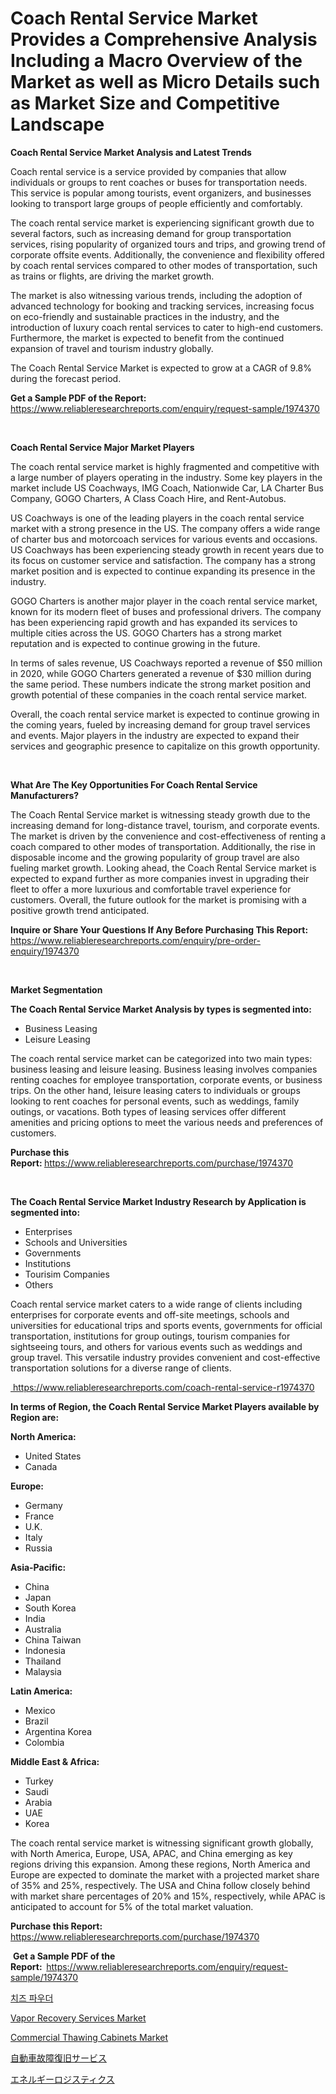 <p><h1>Coach Rental Service Market Provides a Comprehensive Analysis Including a Macro Overview of the Market as well as Micro Details such as Market Size and Competitive Landscape</h1></p><p><strong>Coach Rental Service Market Analysis and Latest Trends</strong></p>
<p><p>Coach rental service is a service provided by companies that allow individuals or groups to rent coaches or buses for transportation needs. This service is popular among tourists, event organizers, and businesses looking to transport large groups of people efficiently and comfortably.</p><p>The coach rental service market is experiencing significant growth due to several factors, such as increasing demand for group transportation services, rising popularity of organized tours and trips, and growing trend of corporate offsite events. Additionally, the convenience and flexibility offered by coach rental services compared to other modes of transportation, such as trains or flights, are driving the market growth.</p><p>The market is also witnessing various trends, including the adoption of advanced technology for booking and tracking services, increasing focus on eco-friendly and sustainable practices in the industry, and the introduction of luxury coach rental services to cater to high-end customers. Furthermore, the market is expected to benefit from the continued expansion of travel and tourism industry globally.</p><p>The Coach Rental Service Market is expected to grow at a CAGR of 9.8% during the forecast period.</p></p>
<p><strong>Get a Sample PDF of the Report:&nbsp;</strong> <a href="https://www.reliableresearchreports.com/enquiry/request-sample/1974370">https://www.reliableresearchreports.com/enquiry/request-sample/1974370</a></p>
<p>&nbsp;</p>
<p><strong>Coach Rental Service Major Market Players</strong></p>
<p><p>The coach rental service market is highly fragmented and competitive with a large number of players operating in the industry. Some key players in the market include US Coachways, IMG Coach, Nationwide Car, LA Charter Bus Company, GOGO Charters, A Class Coach Hire, and Rent-Autobus.</p><p>US Coachways is one of the leading players in the coach rental service market with a strong presence in the US. The company offers a wide range of charter bus and motorcoach services for various events and occasions. US Coachways has been experiencing steady growth in recent years due to its focus on customer service and satisfaction. The company has a strong market position and is expected to continue expanding its presence in the industry.</p><p>GOGO Charters is another major player in the coach rental service market, known for its modern fleet of buses and professional drivers. The company has been experiencing rapid growth and has expanded its services to multiple cities across the US. GOGO Charters has a strong market reputation and is expected to continue growing in the future.</p><p>In terms of sales revenue, US Coachways reported a revenue of $50 million in 2020, while GOGO Charters generated a revenue of $30 million during the same period. These numbers indicate the strong market position and growth potential of these companies in the coach rental service market.</p><p>Overall, the coach rental service market is expected to continue growing in the coming years, fueled by increasing demand for group travel services and events. Major players in the industry are expected to expand their services and geographic presence to capitalize on this growth opportunity.</p></p>
<p>&nbsp;</p>
<p><strong>What Are The Key Opportunities For Coach Rental Service Manufacturers?</strong></p>
<p><p>The Coach Rental Service market is witnessing steady growth due to the increasing demand for long-distance travel, tourism, and corporate events. The market is driven by the convenience and cost-effectiveness of renting a coach compared to other modes of transportation. Additionally, the rise in disposable income and the growing popularity of group travel are also fueling market growth. Looking ahead, the Coach Rental Service market is expected to expand further as more companies invest in upgrading their fleet to offer a more luxurious and comfortable travel experience for customers. Overall, the future outlook for the market is promising with a positive growth trend anticipated.</p></p>
<p><strong>Inquire or Share Your Questions If Any Before Purchasing This Report:</strong> <a href="https://www.reliableresearchreports.com/enquiry/pre-order-enquiry/1974370">https://www.reliableresearchreports.com/enquiry/pre-order-enquiry/1974370</a></p>
<p>&nbsp;</p>
<p><strong>Market Segmentation</strong></p>
<p><strong>The Coach Rental Service Market Analysis by types is segmented into:</strong></p>
<p><ul><li>Business Leasing</li><li>Leisure Leasing</li></ul></p>
<p><p>The coach rental service market can be categorized into two main types: business leasing and leisure leasing. Business leasing involves companies renting coaches for employee transportation, corporate events, or business trips. On the other hand, leisure leasing caters to individuals or groups looking to rent coaches for personal events, such as weddings, family outings, or vacations. Both types of leasing services offer different amenities and pricing options to meet the various needs and preferences of customers.</p></p>
<p><strong>Purchase this Report:&nbsp;</strong><a href="https://www.reliableresearchreports.com/purchase/1974370">https://www.reliableresearchreports.com/purchase/1974370</a></p>
<p>&nbsp;</p>
<p><strong>The Coach Rental Service Market Industry Research by Application is segmented into:</strong></p>
<p><ul><li>Enterprises</li><li>Schools and Universities</li><li>Governments</li><li>Institutions</li><li>Tourisim Companies</li><li>Others</li></ul></p>
<p><p>Coach rental service market caters to a wide range of clients including enterprises for corporate events and off-site meetings, schools and universities for educational trips and sports events, governments for official transportation, institutions for group outings, tourism companies for sightseeing tours, and others for various events such as weddings and group travel. This versatile industry provides convenient and cost-effective transportation solutions for a diverse range of clients.</p></p>
<p><a href="https://www.reliableresearchreports.com/coach-rental-service-r1974370">&nbsp;https://www.reliableresearchreports.com/coach-rental-service-r1974370</a></p>
<p><strong>In terms of Region, the Coach Rental Service Market Players available by Region are:</strong></p>
<p>
    <p> <strong> North America: </strong>
        <ul>
            <li>United States</li>
            <li>Canada</li>
        </ul>
        </p> 
    <p> <strong> Europe: </strong>
        <ul>
            <li>Germany</li>
            <li>France</li>
            <li>U.K.</li>
            <li>Italy</li>
            <li>Russia</li>
        </ul>
        </p> 
    <p> <strong> Asia-Pacific: </strong>
        <ul>
            <li>China</li>
            <li>Japan</li>
            <li>South Korea</li>
            <li>India</li>
            <li>Australia</li>
            <li>China Taiwan</li>
            <li>Indonesia</li>
            <li>Thailand</li>
            <li>Malaysia</li>
        </ul>
        </p> 
    <p> <strong> Latin America: </strong>
        <ul>
            <li>Mexico</li>
            <li>Brazil</li>
            <li>Argentina Korea</li>
            <li>Colombia</li>
        </ul>
        </p> 
    <p> <strong> Middle East & Africa: </strong>
        <ul>
            <li>Turkey</li>
            <li>Saudi</li>
            <li>Arabia</li>
            <li>UAE</li>
            <li>Korea</li>
        </ul>
    </p>
    </p>
<p><p>The coach rental service market is witnessing significant growth globally, with North America, Europe, USA, APAC, and China emerging as key regions driving this expansion. Among these regions, North America and Europe are expected to dominate the market with a projected market share of 35% and 25%, respectively. The USA and China follow closely behind with market share percentages of 20% and 15%, respectively, while APAC is anticipated to account for 5% of the total market valuation.</p></p>
<p><strong>Purchase this Report: </strong><a href="https://www.reliableresearchreports.com/purchase/1974370">https://www.reliableresearchreports.com/purchase/1974370</a></p>
<p>&nbsp;<strong>Get a Sample PDF of the Report:&nbsp;&nbsp;</strong><a href="https://www.reliableresearchreports.com/enquiry/request-sample/1974370">https://www.reliableresearchreports.com/enquiry/request-sample/1974370</a></p>
<p><strong></strong></p>
<p><p><a href="https://github.com/iansanftyord09878/Market-Research-Report-List-1/blob/main/861599059544.md">치즈 파우더</a></p><p><a href="https://github.com/Alonsoolds3wq1d81czn8rbol/Market-Research-Report-List-2/blob/main/vapor-recovery-services-market.md">Vapor Recovery Services Market</a></p><p><a href="https://www.linkedin.com/pulse/decoding-commercial-thawing-cabinets-market-metrics-share-trends-kmvce?trackingId=9i6tlDPMWoDq6QhJaIVchw%3D%3D">Commercial Thawing Cabinets Market</a></p><p><a href="https://github.com/bevdtkn4419963/Market-Research-Report-List-2/blob/main/243074023805.md">自動車故障復旧サービス</a></p><p><a href="https://github.com/MosesSpinka1914/Market-Research-Report-List-1/blob/main/571367723806.md">エネルギーロジスティクス</a></p></p>